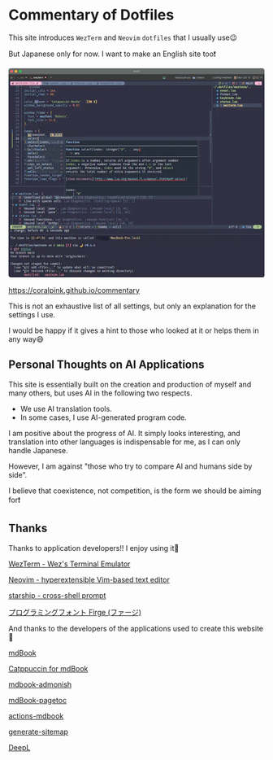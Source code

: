# Commentary of Dotfiles

This site introduces `WezTerm` and `Neovim` `dotfiles` that I usually use😉

But Japanese only for now. I want to make an English site too❗

![goal](src/goal.webp)

https://coralpink.github.io/commentary

This is not an exhaustive list of all settings, but only an explanation for the settings I use.

I would be happy if it gives a hint to those who looked at it or helps them in any way😄

## Personal Thoughts on AI Applications

This site is essentially built on the creation and production of myself and many others, but uses AI in the following two respects.

- We use AI translation tools.
- In some cases, I use AI-generated program code.

I am positive about the progress of AI. It simply looks interesting, and translation into other languages is indispensable for me,
as I can only handle Japanese.

However, I am against "those who try to compare AI and humans side by side”.

I believe that coexistence, not competition, is the form we should be aiming for❗

## Thanks

Thanks to application developers!! I enjoy using it💓

[WezTerm - Wez's Terminal Emulator](https://wezfurlong.org/wezterm/)

[Neovim - hyperextensible Vim-based text editor](https://neovim.io)

[starship - cross-shell prompt](https://starship.rs)

[プログラミングフォント Firge (ファージ)](https://github.com/yuru7/Firge)

And thanks to the developers of the applications used to create this website🤗

[mdBook](https://rust-lang.github.io/mdBook/)

[Catppuccin for mdBook](https://github.com/catppuccin/mdbook)

[mdbook-admonish](https://github.com/tommilligan/mdbook-admonish)

[mdBook-pagetoc](https://github.com/JorelAli/mdBook-pagetoc)

[actions-mdbook](https://github.com/peaceiris/actions-mdbook)

[generate-sitemap](https://github.com/cicirello/generate-sitemap)

[DeepL](https://www.deepl.com/translator)
